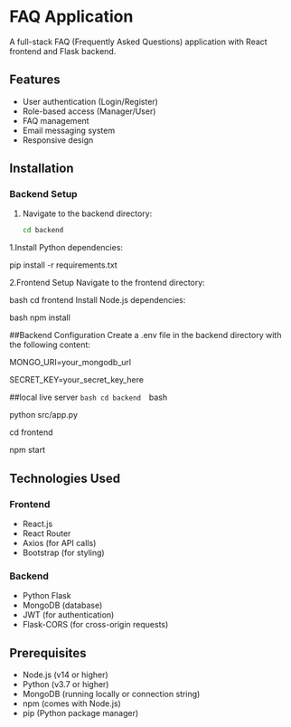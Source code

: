 # FAQ Application

A full-stack FAQ (Frequently Asked Questions) application with React frontend and Flask backend.

## Features

- User authentication (Login/Register)
- Role-based access (Manager/User)
- FAQ management
- Email messaging system
- Responsive design


## Installation

### Backend Setup

1. Navigate to the backend directory:
   ```bash
   cd backend


1.Install Python dependencies:

pip install -r requirements.txt

2.Frontend Setup
Navigate to the frontend directory:

bash
cd frontend
Install Node.js dependencies:

bash
npm install

##Backend Configuration
Create a .env file in the backend directory with the following content:

MONGO_URI=your_mongodb_url

SECRET_KEY=your_secret_key_here


##local live server
``bash
cd backend 
``bash

python src/app.py

cd frontend 

npm start

## Technologies Used

### Frontend
- React.js
- React Router
- Axios (for API calls)
- Bootstrap (for styling)

### Backend
- Python Flask
- MongoDB (database)
- JWT (for authentication)
- Flask-CORS (for cross-origin requests)

## Prerequisites

- Node.js (v14 or higher)
- Python (v3.7 or higher)
- MongoDB (running locally or connection string)
- npm (comes with Node.js)
- pip (Python package manager)





